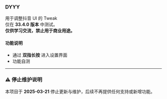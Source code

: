 ### DYYY 

用于调整抖音 UI 的 Tweak  
仅在 **33.4.0 版本** 中测试。  
**仅供学习交流，禁止用于商业用途。**  

#### **功能说明**  
- 通过 **双指长按** 进入设置界面  
- 功能自测  

---

### **⚠️ 停止维护说明**  
本项目于 **2025-03-21** 停止更新与维护，后续不再提供任何支持或新增功能。